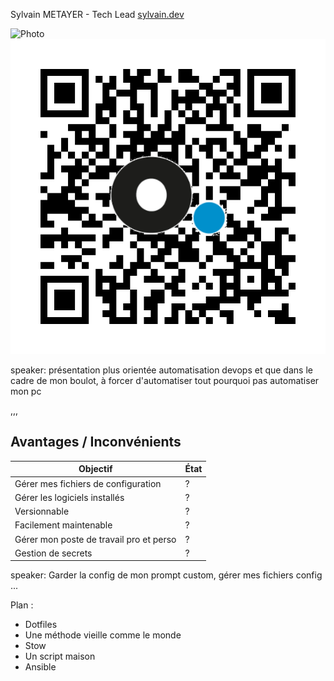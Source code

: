 Sylvain METAYER - Tech Lead [sylvain.dev](sylvain.dev)

<img src="assets/img/photo.png" alt="Photo" id="intro_photo">

<img src="assets/img/attrapez-les-tous.png" alt="Logo onepoint" id="intro_logo_op">

speaker: présentation plus orientée automatisation devops et que dans le cadre de mon boulot, à forcer d'automatiser tout pourquoi pas automatiser mon pc

,,,

## Avantages / Inconvénients <!-- .element: class="advantage_inconvenience" -->

| Objectif                                | État |
|-----------------------------------------|------|
| Gérer mes fichiers de configuration     | ?    |
| Gérer les logiciels installés           | ?    |
| Versionnable                            | ?    |
| Facilement maintenable                  | ?    |
| Gérer mon poste de travail pro et perso | ?    |
| Gestion de secrets                      | ?    |

speaker: Garder la config de mon prompt custom, gérer mes fichiers config ...

Plan :

- Dotfiles
- Une méthode vieille comme le monde
- Stow
- Un script maison
- Ansible
